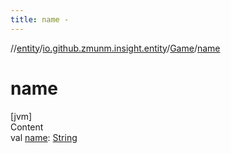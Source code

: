 ```yaml
---
title: name -
---
```

//[entity](../../../index.md)/[io.github.zmunm.insight.entity](../index.md)/[Game](index.md)/[name](name.md)



# name  
[jvm]  
Content  
val [name](name.md): [String](https://kotlinlang.org/api/latest/jvm/stdlib/kotlin/-string/index.html)  




